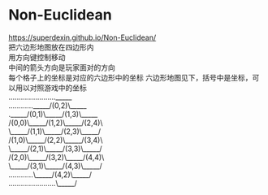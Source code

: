 # Non-Euclidean
https://superdexin.github.io/Non-Euclidean/  
把六边形地图放在四边形内<br>
用方向键控制移动<br>
中间的箭头方向是玩家面对的方向<br>
每个格子上的坐标是对应的六边形中的坐标
六边形地图见下，括号中是坐标，可以用以对照游戏中的坐标<br>
.......................\_\_\_\_\_<br>
............\_\_\_\_\_/(0,2)\\\_\_\_\_\_<br>
.\_\_\_\_\_/(0,1)\\\_\_\_\_\_/(1,3)\\\_\_\_\_\_<br>
/(0,0)\\\_\_\_\_\_/(1,2)\\\_\_\_\_\_/(2,4)\\<br>
\\\_\_\_\_\_/(1,1)\\\_\_\_\_\_/(2,3)\\\_\_\_\_\_/<br>
/(1,0)\\\_\_\_\_\_/(2,2)\\\_\_\_\_\_/(3,4)\\<br>
\\\_\_\_\_\_/(2,1)\\\_\_\_\_\_/(3,3)\\\_\_\_\_\_/<br>
/(2,0)\\\_\_\_\_\_/(3,2)\\\_\_\_\_\_/(4,4)\\<br>
\\\_\_\_\_\_/(3,1)\\\_\_\_\_\_/(4,3)\\\_\_\_\_\_/<br>
............\\\_\_\_\_\_/(4,2)\\\_\_\_\_\_/<br>
.......................\\\_\_\_\_\_/<br>

